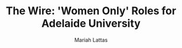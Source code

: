 ---
# Episode Settings
title: "The Wire: 'Women Only' Roles for Adelaide University"
air-time: "5:30 PM"
air-day: "weekday"
link: "http://thewire.org.au/day/thursday-23-august-2018/"
package-link: "http://thewire.org.au/story/univerisity-of-adelaide-advertises-roles-for-women-only/"
description: "The University of Adelaide is pushing to get more women into engineering, mathematics and computing by offering roles within the faculty that are specifically for women."
download: true
download-link: ""

# Show Settings
show: "The Wire"
stations: ["Radio Adelaide 101.5 in Adelaide", "2SER 107.3 in Sydney", "4EB 98.1 in Brisbane", "CAAMA RADIO 100.5 Alice Springs", "RTR-FM 92.1 in Perth", "JOY 94.9 in Melbourne"]
stations-links: ["http://radioadelaide.org.au/program/pink-rabbit/", "https://2ser.com/the-wire/", "https://www.4eb.org.au/TheWire", "https://caama.com.au/news/2016/stream-us-live-now-1", "https://rtrfm.com.au/", "https://joy.org.au/thewire/"]

# Podcast Settings
has-podcast: true
apple: "https://itunes.apple.com/au/podcast/the-wire-full-show/id1102296208"
spotify: ""
subscribe: "http://thewire.org.au/feed/fullshow"

# Post Settings
author: Mariah Lattas
category: radio
tags: radio the-wire
layout: post
type: radio
---